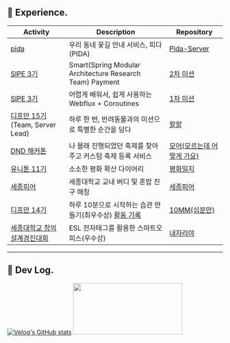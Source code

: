 
<!--
<br/>
 
[![Anurag's github stats](https://github-readme-stats.vercel.app/api?username=uiurihappy&show_icons=true&theme=vuefy)](https://github.com/uiurihappy/uiurihappy)
[![Top Langs](https://github-readme-stats.vercel.app/api/top-langs/?username=uiurihappy&layout=compact&langs_count=8&theme=white)](https://github.com/uiurihappy?tab=repositories&q=&type=&language=java&sort=)
-->


<!-- <a href="https://ybchar.notion.site/Yunbeom-d81729a2f1be49b3bda27137726f23d9"> DevLog Notion</a> <br/> -->
<!--
<a href="https://github.com/devxb/gitanimals">
  <img src="https://render.gitanimals.org/farms/uiurihappy" width="1000" height="120"/>
</a>
-->




## 🚀 Experience.
| Activity                                                                                                | Description                                                                                                                      | Repository                          |
|----------------------------------------------------------------------------------------------------------|--------------------------------------------------------------------------------------------------------------------------------|---------------------------------|
| [pida](https://apps.apple.com/kr/app/pida-%EC%9A%B0%EB%A6%AC-%EB%8F%99%EB%84%A4-%EA%BD%83%EA%B8%B8-%EC%95%88%EB%82%B4-%EC%84%9C%EB%B9%84%EC%8A%A4/id6744023330)          | 우리 동네 꽃길 안내 서비스, 피다 (PIDA)       | [Pida-Server](https://github.com/Team-PIDA/Pida-Server)    |  
| [SIPE 3기](https://sipe.team/)          | Smart(Spring Modular Architecture Research Team) Payment       | [2차 미션](https://github.com/sipe-team/3-2_smart_fintech)    |  
| [SIPE 3기](https://sipe.team/)          | 어렵게 배워서, 쉽게 사용하는 Webflux + Coroutines       | [1차 미션](https://github.com/sipe-team/3_1_spring_webflux_coroutines)    |  
| [디프만 15기](https://depromeet.com) (Team, Server Lead)          | 하루 한 번, 반려동물과의 미션으로 특별한 순간을 담다       | [왈왈](https://github.com/depromeet/WalWal-server)    |  
| [DND 해커톤](https://festa.io/events/4978)                                        | 나 몰래 진행되었던 축제를 찾아주고 커스텀 축제 등록 서비스  | [모어(모르는데 어떻게 가요)](https://github.com/DND-Hi/BE) |  
| [유니톤 11기](https://www.unit.center/unithon)                                              | 소소한 평화 확산 다이어리                                              |[평화일지](https://github.com/T1F5/daybook-backend) |
| [세종피어](https://sejongpeer.co.kr/)                                              | 세종대학교 교내 버디 및 혼밥 친구 매칭                                               |[세종피어](https://github.com/SejongPeer/SejongPeer-back) |
| [디프만 14기](https://depromeet.com)                                                | 하루 10분으로 시작하는 습관 만들기(최우수상) [활동 기록](https://velog.io/@uiurihappy/series/%EB%94%94%ED%94%84%EB%A7%8C-14%EA%B8%B0)  | [10MM(십분만)](https://github.com/depromeet/10mm-server) |
| [세종대학교 창의설계경진대회](https://do.sejong.ac.kr/ko/program/all/view/1852/notice/view/5726)                                | ESL 전자태그를 활용한 스마트오피스(우수상)               |[내자리야](https://github.com/team-asos/asos-server) |

---

## 📝 Dev Log.

[![Velog's GitHub stats](https://velog-readme-stats.vercel.app/api?name=uiurihappy)](https://velog.io/@uiurihappy) <a href="https://github.com/devxb/gitanimals"><a href="https://github.com/devxb/gitanimals">
  <img
    src="https://render.gitanimals.org/lines/char-yb?pet-id=654331056527892586"
    width="255"
    height="120"
  />
</a>
